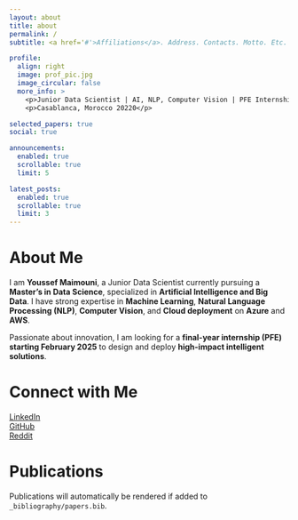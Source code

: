 ```yaml
---
layout: about
title: about
permalink: /
subtitle: <a href='#'>Affiliations</a>. Address. Contacts. Motto. Etc.

profile:
  align: right
  image: prof_pic.jpg
  image_circular: false
  more_info: >
    <p>Junior Data Scientist | AI, NLP, Computer Vision | PFE Internship in AI & Data</p>
    <p>Casablanca, Morocco 20220</p>

selected_papers: true
social: true

announcements:
  enabled: true
  scrollable: true
  limit: 5

latest_posts:
  enabled: true
  scrollable: true
  limit: 3
---
```


# About Me

I am **Youssef Maimouni**, a Junior Data Scientist currently pursuing a **Master’s in Data Science**, specialized in **Artificial Intelligence and Big Data**. I have strong expertise in **Machine Learning**, **Natural Language Processing (NLP)**, **Computer Vision**, and **Cloud deployment** on **Azure** and **AWS**.  

Passionate about innovation, I am looking for a **final-year internship (PFE) starting February 2025** to design and deploy **high-impact intelligent solutions**.  

# Connect with Me

[LinkedIn](https://www.linkedin.com/in/your-linkedin)  
[GitHub](https://github.com/your-github)  
[Reddit](http://reddit.com/r/datascience)  

# Publications

Publications will automatically be rendered if added to `_bibliography/papers.bib`.
